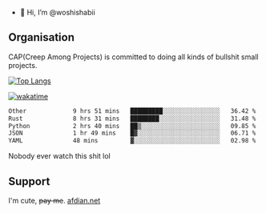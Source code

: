 - 👋 Hi, I’m @woshishabii

## Organisation

CAP(Creep Among Projects) is committed to doing all kinds of bullshit small projects.

[![Top Langs](https://github-readme-stats.vercel.app/api/top-langs/?username=woshishabii&layout=compact)](https://github.com/anuraghazra/github-readme-stats)

[![wakatime](https://wakatime.com/badge/user/34d02784-acc1-4a16-82d7-33fdb53c4ed6.svg)](https://wakatime.com/@34d02784-acc1-4a16-82d7-33fdb53c4ed6)


<!--START_SECTION:waka-->

```txt
Other             9 hrs 51 mins   █████████░░░░░░░░░░░░░░░░   36.42 %
Rust              8 hrs 31 mins   ████████░░░░░░░░░░░░░░░░░   31.48 %
Python            2 hrs 40 mins   ██▒░░░░░░░░░░░░░░░░░░░░░░   09.85 %
JSON              1 hr 49 mins    █▓░░░░░░░░░░░░░░░░░░░░░░░   06.71 %
YAML              48 mins         ▓░░░░░░░░░░░░░░░░░░░░░░░░   02.98 %
```

<!--END_SECTION:waka-->

Nobody ever watch this shit lol

## Support
I'm cute, ~~pay me~~.
[afdian.net](https://afdian.com/a/woshishabi)

<!---
woshishabii/woshishabii is a ✨ special ✨ repository because its `README.md` (this file) appears on your GitHub profile.
You can click the Preview link to take a look at your changes.
--->
